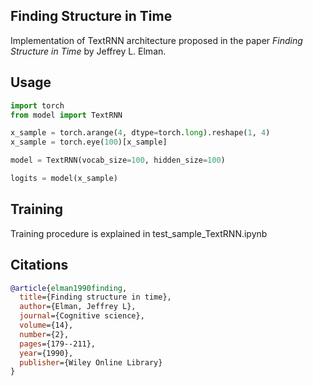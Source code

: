 ## Finding Structure in Time

Implementation of TextRNN architecture proposed in the paper _Finding Structure in Time_ by Jeffrey L. Elman.

## Usage

```python
import torch
from model import TextRNN

x_sample = torch.arange(4, dtype=torch.long).reshape(1, 4)
x_sample = torch.eye(100)[x_sample]

model = TextRNN(vocab_size=100, hidden_size=100)

logits = model(x_sample)
```

## Training

Training procedure is explained in test_sample_TextRNN.ipynb

## Citations

```bibtex
@article{elman1990finding,
  title={Finding structure in time},
  author={Elman, Jeffrey L},
  journal={Cognitive science},
  volume={14},
  number={2},
  pages={179--211},
  year={1990},
  publisher={Wiley Online Library}
}
```
